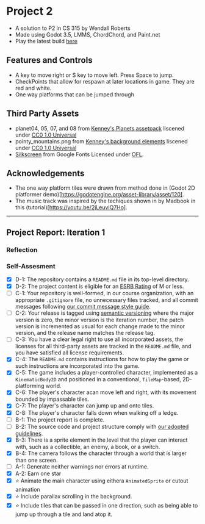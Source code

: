 
# Project 2
- A solution to P2 in CS 315 by Wendall Roberts
- Made using Godot 3.5, LMMS, ChordChord, and Paint.net
- Play the latest build [here](https://bsu-cs315.github.io/P2-waroberts/)


## Features and Controls
- A key to move right or S key to move left. Press Space to jump.
- CheckPoints that allow for respawn at later locations in game. They are red and white.
- One way platforms that can be jumped through

## Third Party Assets

- planet04, 05, 07, and 08 from [Kenney's Planets assetpack](https://www.kenney.nl/assets/platformer-pack-redux) liscened under [CC0 1.0 Universal](http://creativecommons.org/publicdomain/zero/1.0/)
- pointy_mountains.png from [Kenney's background elements](https://kenney.nl/assets/background-elements) liscened under [CC0 1.0 Universal](http://creativecommons.org/publicdomain/zero/1.0/)
- [Silkscreen](https://fonts.google.com/specimen/Silkscreen?query=silkscreen) from Google Fonts Licensed under [OFL](licenses/OFL.txt).

## Acknowledgements
- The one way platform tiles were drawn from method done in (Godot 2D platformer demo)[https://godotengine.org/asset-library/asset/120].
- The music track was inspired by the techiques shown in by Madbook in this (tutorial)[https://youtu.be/2jLeuviQ7Ho].

***
## Project Report: Iteration 1

### Reflection


### Self-Assesment

- [X] D-1: The repository contains a <code>README.md</code> file in its top-level directory.
- [X] D-2: The project content is eligible for an <a href="https://www.esrb.org/ratings-guide/">ESRB Rating</a> of M or less.
- [ ] C-1: Your repository is well-formed, in our course organization, with an appropriate <code>.gitignore</code> file, no unnecessary files tracked, and all commit messages following <a href="https://cbea.ms/git-commit/">our commit message style guide</a>.
- [ ] C-2: Your release is tagged using <a href="https://semver.org/">semantic versioning</a> where the major version is zero, the minor version is the iteration number, the patch version is incremented as usual for each change made to the minor version, and the release name matches the release tag.
- [ ] C-3: You have a clear legal right to use all incorporated assets, the licenses for all third-party assets are tracked in the <code>README.md</code> file, and you have satisfied all license requirements.
- [X] C-4: The <code>README.md</code> contains instructions for how to play the game or such instructions are incorporated into the game.
- [X] C-5: The game includes a player-controlled character, implemented as a <code>KinematicBody2D</code> and positioned in a conventional, <code>TileMap</code>-based, 2D-platforming world.
- [X] C-6: The player's character  acan move left and right, with its movement bounded by impassable tiles.
- [X] C-7: The player's character can jump up and onto tiles.
- [X] C-8: The player's character falls down when walking off a ledge.
- [ ] B-1: The project report is complete.
- [ ] B-2: The source code and project structure comply with <a href="https://www.gdquest.com/docs/guidelines/best-practices/godot-gdscript/">our adopted guidelines</a>.
- [X] B-3: There is a sprite element in the level that the player can interact with, such as a collectible, an enemy, a book, or a switch.
- [X] B-4: The camera follows the character through a world that is larger than one screen.
- [ ] A-1: Generate neither warnings nor errors at runtime.
- [X] A-2: Earn one star
- [X] ⭐ Animate the main character using eithera <code>AnimatedSprite</code> or cutout animation
- [X] ⭐ Include parallax scrolling in the background.
- [X] ⭐ Include tiles that can be passed in one direction, such as being able to jump up through a tile and land atop it.
